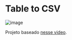 # Table to CSV

![image](https://user-images.githubusercontent.com/59753526/106340386-63821880-6278-11eb-9049-1d7c8337727b.png)

Projeto baseado [nesse video](https://www.youtube.com/watch?v=jo_BJbfTKiM).